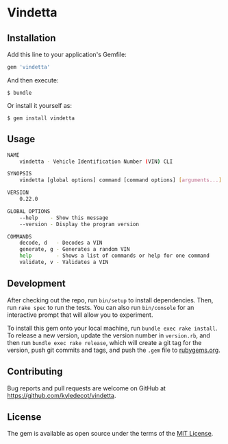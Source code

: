 # Vindetta

## Installation

Add this line to your application's Gemfile:

```ruby
gem 'vindetta'
```

And then execute:

    $ bundle

Or install it yourself as:

    $ gem install vindetta

## Usage

```bash
NAME
    vindetta - Vehicle Identification Number (VIN) CLI

SYNOPSIS
    vindetta [global options] command [command options] [arguments...]

VERSION
    0.22.0

GLOBAL OPTIONS
    --help    - Show this message
    --version - Display the program version

COMMANDS
    decode, d   - Decodes a VIN
    generate, g - Generates a random VIN
    help        - Shows a list of commands or help for one command
    validate, v - Validates a VIN
```

## Development

After checking out the repo, run `bin/setup` to install dependencies. Then, run `rake spec` to run the tests. You can also run `bin/console` for an interactive prompt that will allow you to experiment.

To install this gem onto your local machine, run `bundle exec rake install`. To release a new version, update the version number in `version.rb`, and then run `bundle exec rake release`, which will create a git tag for the version, push git commits and tags, and push the `.gem` file to [rubygems.org](https://rubygems.org).

## Contributing

Bug reports and pull requests are welcome on GitHub at https://github.com/kyledecot/vindetta.

## License

The gem is available as open source under the terms of the [MIT License](http://opensource.org/licenses/MIT).
